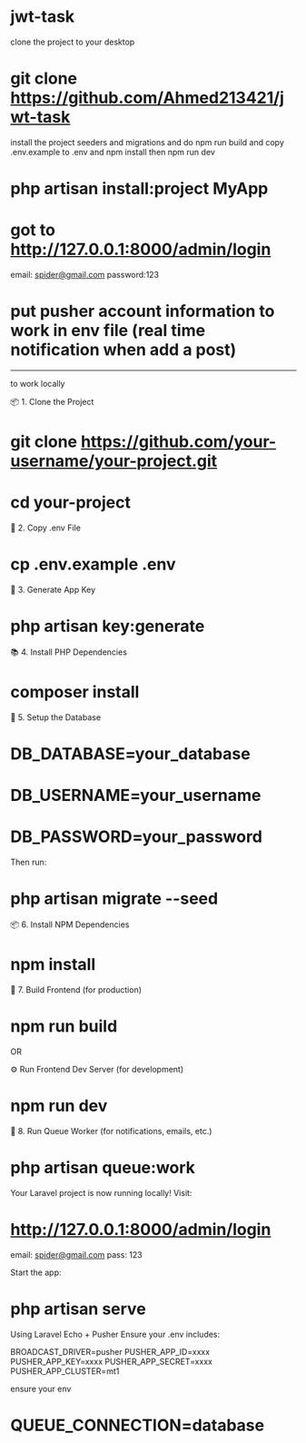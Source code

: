 # jwt-task

clone the project to your desktop

# git clone https://github.com/Ahmed213421/jwt-task

install the project seeders and migrations and do npm run build and copy .env.example to .env and npm install then npm run dev

# php artisan install:project MyApp

# got to http://127.0.0.1:8000/admin/login

email: spider@gmail.com
password:123

# put pusher account information to work in env file (real time notification when add a post)

-----
to work locally

📦 1. Clone the Project
# git clone https://github.com/your-username/your-project.git
# cd your-project

📁 2. Copy .env File
# cp .env.example .env

🔑 3. Generate App Key
# php artisan key:generate

📚 4. Install PHP Dependencies
# composer install

💾 5. Setup the Database
# DB_DATABASE=your_database
# DB_USERNAME=your_username
# DB_PASSWORD=your_password

Then run:
# php artisan migrate --seed

📦 6. Install NPM Dependencies
# npm install

🧱 7. Build Frontend (for production)
# npm run build

OR

⚙️ Run Frontend Dev Server (for development)
# npm run dev

📡 8. Run Queue Worker (for notifications, emails, etc.)
# php artisan queue:work

Your Laravel project is now running locally! Visit:

# http://127.0.0.1:8000/admin/login
email: spider@gmail.com pass: 123

Start the app:
# php artisan serve

Using Laravel Echo + Pusher
Ensure your .env includes:

BROADCAST_DRIVER=pusher
PUSHER_APP_ID=xxxx
PUSHER_APP_KEY=xxxx
PUSHER_APP_SECRET=xxxx
PUSHER_APP_CLUSTER=mt1

ensure your env
# QUEUE_CONNECTION=database






